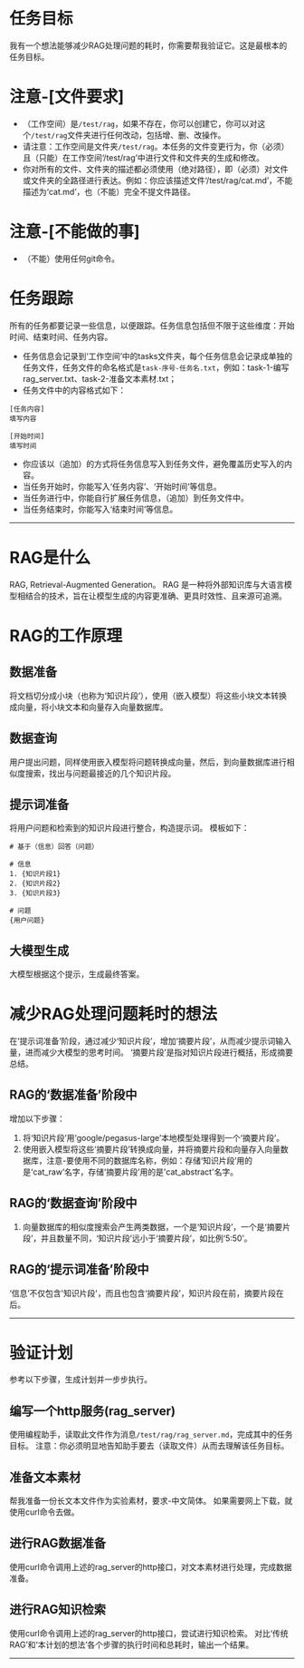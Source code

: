 # 任务目标
我有一个想法能够减少RAG处理问题的耗时，你需要帮我验证它。这是最根本的任务目标。

# 注意-[文件要求]
- （工作空间）是`/test/rag`，如果不存在，你可以创建它，你可以对这个`/test/rag`文件夹进行任何改动，包括增、删、改操作。
- 请注意：工作空间是文件夹`/test/rag`。本任务的文件变更行为，你（必须）且（只能）在工作空间‘/test/rag’中进行文件和文件夹的生成和修改。
- 你对所有的文件、文件夹的描述都必须使用（绝对路径），即（必须）对文件或文件夹的全路径进行表达。例如：你应该描述文件‘/test/rag/cat.md’，不能描述为‘cat.md’，也（不能）完全不提文件路径。

# 注意-[不能做的事]
- （不能）使用任何git命令。

# 任务跟踪
所有的任务都要记录一些信息，以便跟踪。任务信息包括但不限于这些维度：开始时间、结束时间、任务内容。

- 任务信息会记录到‘工作空间’中的tasks文件夹，每个任务信息会记录成单独的任务文件，任务文件的命名格式是`task-序号-任务名.txt`，例如：task-1-编写rag_server.txt、task-2-准备文本素材.txt；
- 任务文件中的内容格式如下：
```
[任务内容]
填写内容

[开始时间]
填写时间

```

- 你应该以（追加）的方式将任务信息写入到任务文件，避免覆盖历史写入的内容。
- 当任务开始时，你能写入‘任务内容’、‘开始时间’等信息。
- 当任务进行中，你能自行扩展任务信息，（追加）到任务文件中。
- 当任务结束时，你能写入‘结束时间’等信息。

----

# RAG是什么
RAG, Retrieval-Augmented Generation。
RAG 是一种将外部知识库与大语言模型相结合的技术，旨在让模型生成的内容更准确、更具时效性、且来源可追溯。

# RAG的工作原理

## 数据准备
将文档切分成小块（也称为‘知识片段’），使用（嵌入模型）将这些小块文本转换成向量，将小块文本和向量存入向量数据库。

## 数据查询
用户提出问题，同样使用嵌入模型将问题转换成向量，然后，到向量数据库进行相似度搜索，找出与问题最接近的几个知识片段。

## 提示词准备
将用户问题和检索到的知识片段进行整合，构造提示词。
模板如下：
```
# 基于（信息）回答（问题）

# 信息
1. {知识片段1}
2. {知识片段2}
3. {知识片段3}

# 问题
{用户问题}
```

## 大模型生成
大模型根据这个提示，生成最终答案。


# 减少RAG处理问题耗时的想法
在‘提示词准备’阶段，通过减少‘知识片段’，增加‘摘要片段’，从而减少提示词输入量，进而减少大模型的思考时间。
‘摘要片段’是指对知识片段进行概括，形成摘要总结。

## RAG的‘数据准备’阶段中
增加以下步骤：
1. 将‘知识片段’用‘google/pegasus-large’本地模型处理得到一个‘摘要片段’。
2. 使用嵌入模型将这些‘摘要片段’转换成向量，并将摘要片段和向量存入向量数据库，注意-要使用不同的数据库名称，例如：存储‘知识片段’用的是‘cat_raw’名字，存储‘摘要片段’用的是'cat_abstract'名字。

## RAG的‘数据查询’阶段中
1. 向量数据库的相似度搜索会产生两类数据，一个是‘知识片段’，一个是‘摘要片段’，并且数量不同，‘知识片段’远小于‘摘要片段’，如比例‘5:50’。

## RAG的‘提示词准备’阶段中
‘信息’不仅包含'知识片段'，而且也包含‘摘要片段’，知识片段在前，摘要片段在后。

----

# 验证计划
参考以下步骤，生成计划并一步步执行。

## 编写一个http服务(rag_server)
使用编程助手，读取此文件作为消息`/test/rag/rag_server.md`，完成其中的任务目标。
注意：你必须明显地告知助手要去（读取文件）从而去理解该任务目标。

## 准备文本素材
帮我准备一份长文本文件作为实验素材，要求-中文简体。
如果需要网上下载，就使用curl命令去做。

## 进行RAG数据准备
使用curl命令调用上述的rag_server的http接口，对文本素材进行处理，完成数据准备。

## 进行RAG知识检索
使用curl命令调用上述的rag_server的http接口，尝试进行知识检索。
对比‘传统RAG’和‘本计划的想法’各个步骤的执行时间和总耗时，输出一个结果。

----
